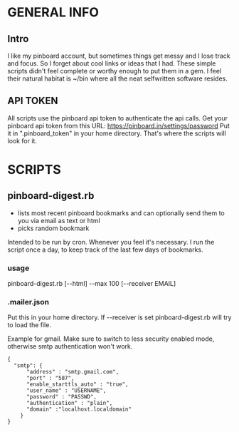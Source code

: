 
# GENERAL INFO
## Intro
I like my pinboard account, but sometimes things get messy and I lose track and focus. So I forget about cool links or ideas that I had. 
These simple scripts didn't feel complete or worthy enough to put them in a gem. I feel their natural habitat is ~/bin where all the neat selfwritten software resides.  

## API TOKEN
All scripts use the pinboard api token to authenticate the api calls. 
Get your pinboard api token from this URL: https://pinboard.in/settings/password
Put it in ".pinboard_token" in your home directory. That's where the scripts will look for it.

# SCRIPTS

## pinboard-digest.rb
* lists most recent pinboard bookmarks and can optionally send them to you via email as text or html 
* picks random bookmark

Intended to be run by cron. Whenever you feel it's necessary. I run the script once a day, to keep track of the last few days of bookmarks.

### usage
   pinboard-digest.rb [--html] --max 100 [--receiver EMAIL]

### .mailer.json
Put this in your home directory. If --receiver is set pinboard-digest.rb will try to load the file.

Example for gmail. Make sure to switch to less security enabled mode, otherwise smtp authentication won't work.

    {
      "smtp": {
          "address" : "smtp.gmail.com",
          "port" : "587",
          "enable_starttls_auto" : "true",
          "user_name" : "USERNAME",
          "password" : "PASSWD",
          "authentication" : "plain",
          "domain" :"localhost.localdomain"
        }
    }
